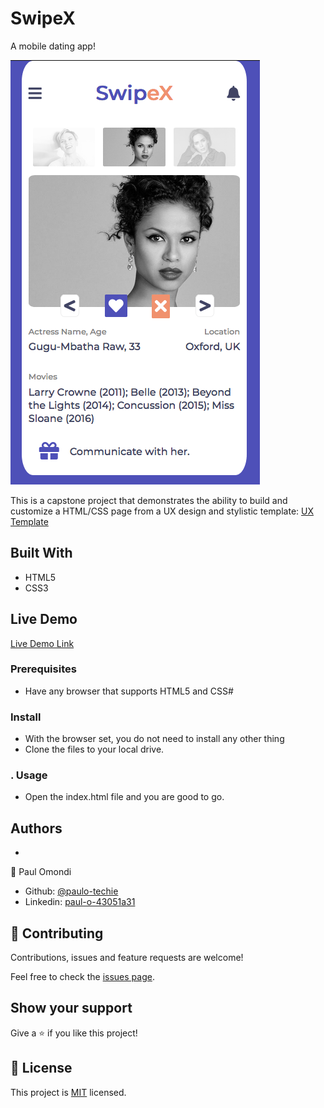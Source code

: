 # SwipeX

A mobile dating app!

![screenshot](./images/screenshot.png)

This is a capstone project that demonstrates the ability to build and customize a HTML/CSS page from a UX design and stylistic template: [UX Template](https://www.behance.net/gallery/70285515/Swipex-This-application-for-dating)

## Built With

- HTML5
- CSS3

## Live Demo

[Live Demo Link](https://raw.githack.com/paulo-techie/swipeX/feature-main/index.html)


###  Prerequisites
  - Have any browser that supports HTML5 and CSS#
### Install
  - With the browser set, you do not need to install any other thing
  - Clone the files to your local drive.
### . Usage
  - Open the index.html file and you are good to go.
## Authors
  - 

👤 Paul Omondi

- Github: [@paulo-techie](https://github.com/paulo-techie)
- Linkedin: [paul-o-43051a31](https://www.linkedin.com/in/paul-o-43051a31)

## 🤝 Contributing

Contributions, issues and feature requests are welcome!

Feel free to check the [issues page](https://github.com/paulo-techie/The-Next-Web/issues).

## Show your support

Give a ⭐️ if you like this project!

## 📝 License

This project is [MIT](lic.url) licensed.
